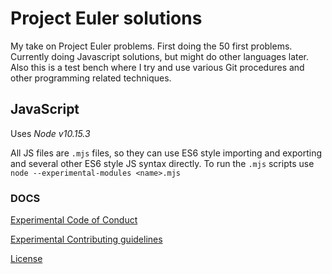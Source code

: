 # Project Euler solutions

My take on Project Euler problems. First doing the 50 first problems. Currently doing Javascript solutions, but might do other languages later. Also this is a test bench where I try and use various Git procedures and other programming related techniques.

## JavaScript

Uses *Node v10.15.3*

All JS files are `.mjs` files, so they can use ES6 style importing and exporting and several other ES6 style JS syntax directly.
To run the `.mjs` scripts use `node --experimental-modules <name>.mjs`


### DOCS
[Experimental Code of Conduct](CODE_OF_CONDUCT.md)

[Experimental Contributing guidelines](CONTRIBUTING.md)

[License](LICENSE.md)
